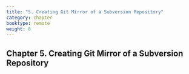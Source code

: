 ```yaml
---
title: "5. Creating Git Mirror of a Subversion Repository"
category: chapter
booktype: remote
weight: 8
---
```

## Chapter 5. Creating Git Mirror of a Subversion Repository